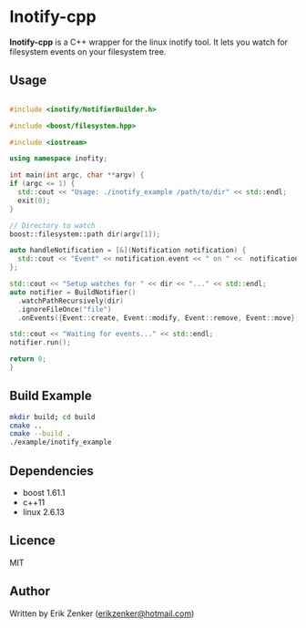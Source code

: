 Inotify-cpp
=======

__Inotify-cpp__ is a C++ wrapper for the linux inotify tool. It lets you watch for 
filesystem events on your filesystem tree. 

## Usage ##
 
  ```c++
  
#include <inotify/NotifierBuilder.h>

#include <boost/filesystem.hpp>

#include <iostream>

using namespace inofity;

int main(int argc, char **argv) {
  if (argc <= 1) {
    std::cout << "Usage: ./inotify_example /path/to/dir" << std::endl;
    exit(0);
  }

  // Directory to watch
  boost::filesystem::path dir(argv[1]);

  auto handleNotification = [&](Notification notification) {
    std::cout << "Event" << notification.event << " on " <<  notification.path << " was triggered." << std::endl;
  };

  std::cout << "Setup watches for " << dir << "..." << std::endl;
  auto notifier = BuildNotifier()
    .watchPathRecursively(dir)
    .ignoreFileOnce("file")
    .onEvents({Event::create, Event::modify, Event::remove, Event::move}, handleNotification);

  std::cout << "Waiting for events..." << std::endl;
  notifier.run();

  return 0;
}

  ``` 

## Build Example ##
```bash
mkdir build; cd build
cmake ..
cmake --build .
./example/inotify_example
```

## Dependencies ##
 + boost 1.61.1
 + c++11
 + linux 2.6.13

## Licence
MIT

## Author ##
Written by Erik Zenker (erikzenker@hotmail.com)
